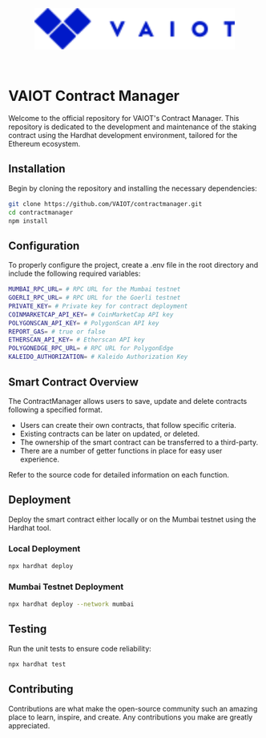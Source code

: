 <div align="center">
    <img src="assets/vaiotLogo.svg" alt="VAIOT Logo" width="400"/>
</div>

</br>
</br>

# VAIOT Contract Manager

Welcome to the official repository for VAIOT's Contract Manager. This repository is dedicated to the development and maintenance of the staking contract using the Hardhat development environment, tailored for the Ethereum ecosystem.

## Installation

Begin by cloning the repository and installing the necessary dependencies:

```bash
git clone https://github.com/VAIOT/contractmanager.git
cd contractmanager
npm install
```

## Configuration

To properly configure the project, create a .env file in the root directory and include the following required variables:

```bash
MUMBAI_RPC_URL= # RPC URL for the Mumbai testnet
GOERLI_RPC_URL= # RPC URL for the Goerli testnet
PRIVATE_KEY= # Private key for contract deployment
COINMARKETCAP_API_KEY= # CoinMarketCap API key
POLYGONSCAN_API_KEY= # PolygonScan API key
REPORT_GAS= # true or false
ETHERSCAN_API_KEY= # Etherscan API key
POLYGONEDGE_RPC_URL= # RPC URL for PolygonEdge
KALEIDO_AUTHORIZATION= # Kaleido Authorization Key

```

## Smart Contract Overview

The ContractManager allows users to save, update and delete contracts following a specified format.

<ul>
    <li>Users can create their own contracts, that follow specific criteria.</li>
    <li>Existing contracts can be later on updated, or deleted.</li>
    <li>The ownership of the smart contract can be transferred to a third-party.</li>
    <li>There are a number of getter functions in place for easy user experience.</li>
</ul>

Refer to the source code for detailed information on each function.

## Deployment

Deploy the smart contract either locally or on the Mumbai testnet using the Hardhat tool.

### Local Deployment

```bash
npx hardhat deploy
```

### Mumbai Testnet Deployment

```bash
npx hardhat deploy --network mumbai
```

## Testing

Run the unit tests to ensure code reliability:

```bash
npx hardhat test
```

## Contributing

Contributions are what make the open-source community such an amazing place to learn, inspire, and create. Any contributions you make are greatly appreciated.
